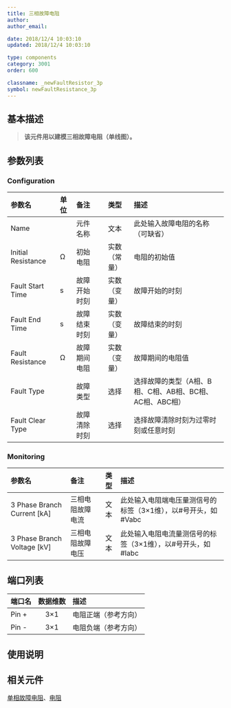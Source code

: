 ```yaml
---
title: 三相故障电阻
author: 
author_email:

date: 2018/12/4 10:03:10
updated: 2018/12/4 10:03:10

type: components
category: 3001
order: 600

classname: _newFaultResistor_3p
symbol: newFaultResistance_3p
---
```

## 基本描述


> **该元件用以建模三相故障电阻（单线图）。**

## 参数列表
### Configuration
| 参数名 | 单位 | 备注 | 类型 | 描述 |
| :--- | :--- | :--- | :--: | :--- |
| Name |  | 元件名称 | 文本 | 此处输入故障电阻的名称（可缺省） |
| Initial Resistance | Ω | 初始电阻 | 实数（常量） | 电阻的初始值 |
| Fault Start Time | s | 故障开始时刻 | 实数（变量） | 故障开始的时刻 |
| Fault End Time | s | 故障结束时刻 | 实数（变量） | 故障结束的时刻 |
| Fault Resistance | Ω | 故障期间电阻 | 实数（变量） | 故障期间的电阻值 |
| Fault Type |  | 故障类型 | 选择 | 选择故障的类型（A相、B相、C相、AB相、BC相、AC相、ABC相） |
| Fault Clear Type | | 故障清除时刻 | 选择 | 选择故障清除时刻为过零时刻或任意时刻 |
### Monitoring
| 参数名 | 备注 | 类型 | 描述 |
| :--- | :--- | :--: | :--- |
| 3 Phase Branch Current \[kA\] | 三相电阻故障电流 | 文本 |  此处输入电阻端电压量测信号的标签（3×1维），以#号开头，如#Vabc |
| 3 Phase Branch Voltage \[kV\] | 三相电阻故障电压 | 文本 | 此处输入电阻电流量测信号的标签（3×1维），以#号开头，如#Iabc |


## 端口列表

| 端口名 | 数据维数 | 描述 |
| :--- | :--:  | :--- |
| Pin + | 3×1 |电阻正端（参考方向）|
| Pin - | 3×1 |电阻负端（参考方向）|

## 使用说明



## 相关元件

[单相故障电阻](../FaultResistor.md)、[电阻](../ResistorRouter/index.md)
